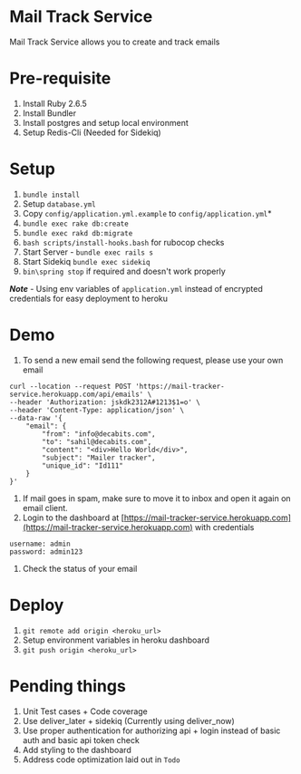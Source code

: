 # Mail Track Service

Mail Track Service allows you to create and track emails

# Pre-requisite

1. Install Ruby 2.6.5
1. Install Bundler
1. Install postgres and setup local environment
1. Setup Redis-Cli (Needed for Sidekiq)

# Setup

1. `bundle install`
1. Setup `database.yml`
1. Copy `config/application.yml.example` to `config/application.yml`*
1. `bundle exec rake db:create`
1. `bundle exec rakd db:migrate`
1. `bash scripts/install-hooks.bash` for rubocop checks
1. Start Server - `bundle exec rails s`
1. Start Sidekiq `bundle exec sidekiq`
1. `bin\spring stop` if required and doesn't work properly

***Note*** - Using env variables of `application.yml` instead of encrypted credentials for easy deployment to heroku

# Demo

1. To send a new email send the following request, please use your own email

```
curl --location --request POST 'https://mail-tracker-service.herokuapp.com/api/emails' \
--header 'Authorization: jskdk2312A#1213$1=o' \
--header 'Content-Type: application/json' \
--data-raw '{
    "email": {
        "from": "info@decabits.com",
        "to": "sahil@decabits.com",
        "content": "<div>Hello World</div>",
        "subject": "Mailer tracker",
        "unique_id": "Id111"
    }
}'
```

1. If mail goes in spam, make sure to move it to inbox and open it again on email client.
1. Login to the dashboard at [https://mail-tracker-service.herokuapp.com](https://mail-tracker-service.herokuapp.com) with credentials

```
username: admin
password: admin123
```
1. Check the status of your email

# Deploy

1. `git remote add origin <heroku_url>`
1. Setup environment variables in heroku dashboard
1. `git push origin <heroku_url>`

# Pending things

1. Unit Test cases + Code coverage
1. Use deliver_later + sidekiq (Currently using deliver_now)
1. Use proper authentication for authorizing api + login instead of basic auth and basic api token check
1. Add styling to the dashboard
1. Address code optimization laid out in `Todo`
